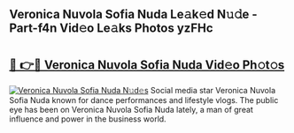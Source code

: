 ## Veronica Nuvola Sofia Nuda Le𝚊k𝚎d N𝚞𝚍e - Part-f4n Vid𝚎o Le𝚊ks Photos yzFHc

# <h2><a href="http://fbd88f8.evod.top/?m=Veronica+Nuvola+Sofia+Nuda">🔗 👉🔴 Veronica Nuvola Sofia Nuda Vid𝚎o Ph𝚘t𝚘s</a></h2>

[![Veronica Nuvola Sofia Nuda N𝚞d𝚎s](https://i.imgur.com/8V9OHl7.gif)](http://fbd88f8.evod.top/?m=Veronica+Nuvola+Sofia+Nuda)
Social media star Veronica Nuvola Sofia Nuda known for dance performances and lifestyle vlogs. The public eye has been on Veronica Nuvola Sofia Nuda lately, a man of great influence and power in the business world. 
